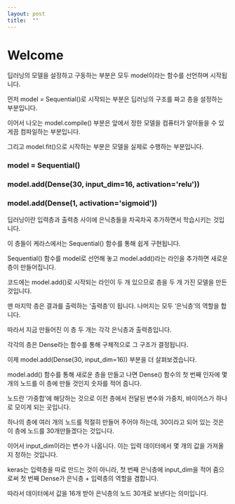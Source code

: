 ```yaml
---
layout: post
title:  ""
---
```


# Welcome

딥러닝의 모델을 설정하고 구동하는 부분은 모두 model이라는 함수를 선언하며 시작됩니다.

먼저 model = Sequential()로 시작되는 부분은 딥러닝의 구조를 짜고 층을 설정하는 부분입니다.

이어서 나오는 model.compile() 부분은 앞에서 정한 모델을 컴퓨터가 알아들을 수 있게끔 컴파일하는 부분입니다. 

그리고 model.fit()으로 시작하는 부분은 모델을 실제로 수행하는 부분입니다.


### model = Sequential()
### model.add(Dense(30, input_dim=16, activation='relu'))
### model.add(Dense(1, activation='sigmoid'))


딥러닝이란 입력층과 출력층 사이에 은닉층들을 차곡차곡 추가하면서 학습시키는 것입니다. 

이 층들이 케라스에서는 Sequential() 함수를 통해 쉽게 구현됩니다. 

Sequential() 함수를 model로 선언해 놓고 model.add()라는 라인을 추가하면 새로운 층이 만들어집니다.

코드에는 model.add()로 시작되는 라인이 두 개 있으므로 층을 두 개 가진 모델을 만든 것입니다. 

맨 마지막 층은 결과를 출력하는 ‘출력층’이 됩니다. 나머지는 모두 ‘은닉층’의 역할을 합니다. 

따라서 지금 만들어진 이 층 두 개는 각각 은닉층과 출력층입니다.

각각의 층은 Dense라는 함수를 통해 구체적으로 그 구조가 결정됩니다.

이제 model.add(Dense(30, input_dim=16)) 부분을 더 살펴보겠습니다. 

model.add() 함수를 통해 새로운 층을 만들고 나면 Dense() 함수의 첫 번째 인자에 몇 개의 노드를 이 층에 만들 것인지 숫자를 적어 줍니다. 

노드란  ‘가중합’에 해당하는 것으로 이전 층에서 전달된 변수와 가중치, 바이어스가 하나로 모이게 되는 곳입니다.

하나의 층에 여러 개의 노드를 적절히 만들어 주어야 하는데, 30이라고 되어 있는 것은 이 층에 노드를 30개만들겠다는 것입니다. 

이어서 input_dim이라는 변수가 나옵니다. 이는 입력 데이터에서 몇 개의 값을 가져올지 정하는 것입니다. 

keras는 입력층을 따로 만드는 것이 아니라, 첫 번째 은닉층에 input_dim을 적어 줌으로써 첫 번째 Dense가 은닉층 + 입력층의 역할을 겸합니다. 

따라서 데이터에서 값을 16개 받아 은닉층의 노드 30개로 보낸다는 의미입니다.
